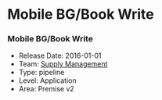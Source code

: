 # Mobile BG/Book Write
### Mobile BG/Book Write
* Release Date: 2016-01-01
* Team: [Supply Management](./../teams/supply.md)
* Type: pipeline
* Level: Application
* Area: Premise v2
